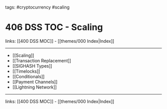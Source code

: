 tags: #cryptocurrency #scaling

# 406 DSS TOC - Scaling

links: [[400 DSS MOC]] - [[themes/000 Index|Index]]

---

- [[Scaling]]
- [[Transaction Replacement]]
- [[SIGHASH Types]]
- [[Timelocks]]
- [[Conditionals]]
- [[Payment Channels]]
- [[Lightning Network]]

---
links: [[400 DSS MOC]] - [[themes/000 Index|Index]]